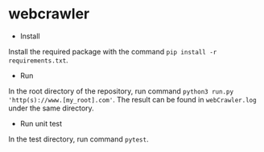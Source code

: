 # webcrawler

* Install

Install the required package with the command ```pip install -r requirements.txt```.

* Run

In the root directory of the repository, run command ```python3 run.py 'http(s)://www.[my_root].com'```. The result can be found
in ```webCrawler.log``` under the same directory.

* Run unit test

In the test directory, run command ```pytest```.
